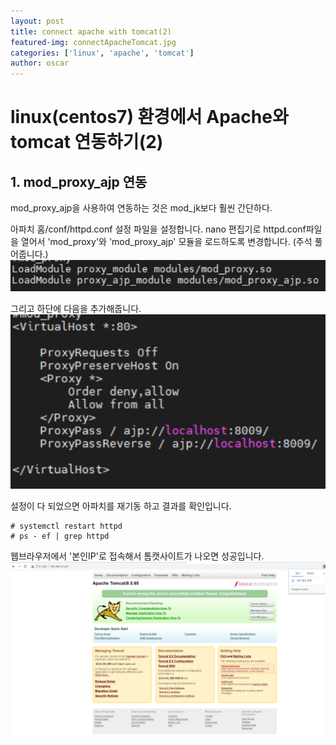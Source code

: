 ```yaml
---
layout: post
title: connect apache with tomcat(2)
featured-img: connectApacheTomcat.jpg
categories: ['linux', 'apache', 'tomcat']
author: oscar
---
```


# linux(centos7) 환경에서 Apache와 tomcat 연동하기(2)

## 1. mod_proxy_ajp 연동

mod_proxy_ajp을 사용하여 연동하는 것은 mod_jk보다 훨씬 간단하다.

아파치 홈/conf/httpd.conf 설정 파일을 설정합니다. nano 편집기로 httpd.conf파일을 열어서 'mod_proxy'와 'mod_proxy_ajp' 모듈을 로드하도록 변경합니다. (주석 풀어줍니다.)
![mod_proxy1](../image/oscar/2021-04-30_mod_proxy/1.png)

그리고 하단에 다음을 추가해줍니다.
![mod_proxy2](../image/oscar/2021-04-30_mod_proxy/2.png)


설정이 다 되었으면 아파치를 재기동 하고 결과를 확인입니다.
```
# systemctl restart httpd
# ps - ef | grep httpd
```

웹브라우저에서 '본인IP'로 접속해서 톰캣사이트가 나오면 성공입니다.
![mod_jk6](../image/oscar/2021-04-30_mod_jk/6.png)


